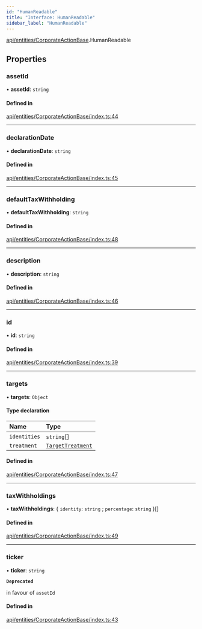 ```yaml
---
id: "HumanReadable"
title: "Interface: HumanReadable"
sidebar_label: "HumanReadable"
---
```


[api/entities/CorporateActionBase](../../../../../modules/API/Entities/CorporateActionBase/CorporateActionBase.md).HumanReadable

## Properties

### assetId

• **assetId**: `string`

#### Defined in

[api/entities/CorporateActionBase/index.ts:44](https://github.com/PolymeshAssociation/polymesh-sdk/blob/b55e63737/src/api/entities/CorporateActionBase/index.ts#L44)

___

### declarationDate

• **declarationDate**: `string`

#### Defined in

[api/entities/CorporateActionBase/index.ts:45](https://github.com/PolymeshAssociation/polymesh-sdk/blob/b55e63737/src/api/entities/CorporateActionBase/index.ts#L45)

___

### defaultTaxWithholding

• **defaultTaxWithholding**: `string`

#### Defined in

[api/entities/CorporateActionBase/index.ts:48](https://github.com/PolymeshAssociation/polymesh-sdk/blob/b55e63737/src/api/entities/CorporateActionBase/index.ts#L48)

___

### description

• **description**: `string`

#### Defined in

[api/entities/CorporateActionBase/index.ts:46](https://github.com/PolymeshAssociation/polymesh-sdk/blob/b55e63737/src/api/entities/CorporateActionBase/index.ts#L46)

___

### id

• **id**: `string`

#### Defined in

[api/entities/CorporateActionBase/index.ts:39](https://github.com/PolymeshAssociation/polymesh-sdk/blob/b55e63737/src/api/entities/CorporateActionBase/index.ts#L39)

___

### targets

• **targets**: `Object`

#### Type declaration

| Name | Type |
| :------ | :------ |
| `identities` | `string`[] |
| `treatment` | [`TargetTreatment`](../../../../../enums/API/Entities/CorporateActionBase/Types/TargetTreatment/TargetTreatment.md) |

#### Defined in

[api/entities/CorporateActionBase/index.ts:47](https://github.com/PolymeshAssociation/polymesh-sdk/blob/b55e63737/src/api/entities/CorporateActionBase/index.ts#L47)

___

### taxWithholdings

• **taxWithholdings**: \{ `identity`: `string` ; `percentage`: `string`  }[]

#### Defined in

[api/entities/CorporateActionBase/index.ts:49](https://github.com/PolymeshAssociation/polymesh-sdk/blob/b55e63737/src/api/entities/CorporateActionBase/index.ts#L49)

___

### ticker

• **ticker**: `string`

**`Deprecated`**

in favour of `assetId`

#### Defined in

[api/entities/CorporateActionBase/index.ts:43](https://github.com/PolymeshAssociation/polymesh-sdk/blob/b55e63737/src/api/entities/CorporateActionBase/index.ts#L43)
